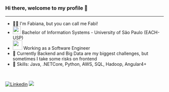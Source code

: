 ### Hi there, welcome to my profile  👋
<hr>

- 👩‍💻   I'm Fabiana, but you can call me Fabi! 
- <img src="https://media2.giphy.com/media/SUEN0j6R09jeEriEWr/giphy.gif?cid=ecf05e47f4f5jrf5a45vtjw830ten75mii34yk8rc7h099mv&rid=giphy.gif" width="25">  Bachelor of Information Systems - University of São Paulo (EACH-USP)   
- <img src="https://media.giphy.com/media/WUlplcMpOCEmTGBtBW/giphy.gif" width="30"> Working as a Software Engineer 
- 🔭 Currently Backend and Big Data are my biggest challenges, but sometimes I take some risks on frontend
- 🔧 Skills: Java, .NETCore, Python, AWS, SQL, Hadoop, Angular4+

<br>

[![Linkedin](https://img.shields.io/badge/LinkedIn-0077B5?style=for-the-badge&logo=linkedin&logoColor=white)](https://www.linkedin.com/in/fabiana-dantas/)
![](https://visitor-badge.glitch.me/badge?page_id=fabianadantas.fabianadantas)

<!--
**FabianaDantas/fabianadantas** is a ✨ _special_ ✨ repository because its `README.md` (this file) appears on your GitHub profile.


Here are some ideas to get you started:

-  I’m currently working on ...
- 🌱 I’m currently learning ...
- 👯 I’m looking to collaborate on ...
- 🤔 I’m looking for help with ...
- 💬 Ask me about ...
- 📫 How to reach me: ...
- 😄 Pronouns: ...
- ⚡ Fun fact: ...
-->
